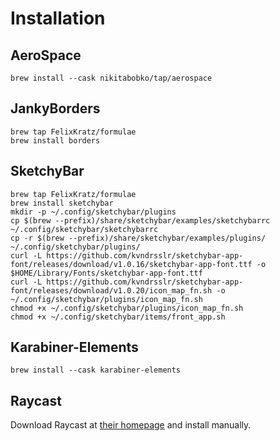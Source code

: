 # Installation

## AeroSpace

```shell
brew install --cask nikitabobko/tap/aerospace
```

## JankyBorders

```shell
brew tap FelixKratz/formulae
brew install borders
```

## SketchyBar

```shell
brew tap FelixKratz/formulae
brew install sketchybar
mkdir -p ~/.config/sketchybar/plugins
cp $(brew --prefix)/share/sketchybar/examples/sketchybarrc ~/.config/sketchybar/sketchybarrc
cp -r $(brew --prefix)/share/sketchybar/examples/plugins/ ~/.config/sketchybar/plugins/
curl -L https://github.com/kvndrsslr/sketchybar-app-font/releases/download/v1.0.16/sketchybar-app-font.ttf -o $HOME/Library/Fonts/sketchybar-app-font.ttf
curl -L https://github.com/kvndrsslr/sketchybar-app-font/releases/download/v1.0.20/icon_map_fn.sh -o ~/.config/sketchybar/plugins/icon_map_fn.sh
chmod +x ~/.config/sketchybar/plugins/icon_map_fn.sh
chmod +x ~/.config/sketchybar/items/front_app.sh
```

## Karabiner-Elements

```shell
brew install --cask karabiner-elements
```

## Raycast

Download Raycast at [their homepage](https://www.raycast.com/) and install manually.

